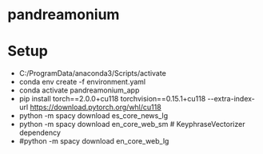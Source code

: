# pandreamonium

# Setup
- C:/ProgramData/anaconda3/Scripts/activate
- conda env create -f environment.yaml
- conda activate pandreamonium_app
- pip install torch==2.0.0+cu118 torchvision==0.15.1+cu118 --extra-index-url https://download.pytorch.org/whl/cu118
- python -m spacy download es_core_news_lg
- python -m spacy download en_core_web_sm  # KeyphraseVectorizer dependency
- #python -m spacy download en_core_web_lg